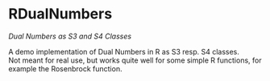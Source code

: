 # RDualNumbers

*Dual Numbers as S3 and S4 Classes*

A demo implementation of Dual Numbers in R as S3 resp. S4 classes.  
Not meant for real use, but works quite well for some simple R functions,
for example the Rosenbrock function.
